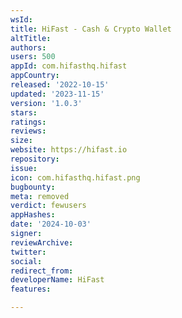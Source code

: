 ```yaml
---
wsId: 
title: HiFast - Cash & Crypto Wallet
altTitle: 
authors: 
users: 500
appId: com.hifasthq.hifast
appCountry: 
released: '2022-10-15'
updated: '2023-11-15'
version: '1.0.3'
stars: 
ratings: 
reviews: 
size: 
website: https://hifast.io
repository: 
issue: 
icon: com.hifasthq.hifast.png
bugbounty: 
meta: removed
verdict: fewusers
appHashes: 
date: '2024-10-03'
signer: 
reviewArchive: 
twitter: 
social: 
redirect_from: 
developerName: HiFast
features: 

---
```


